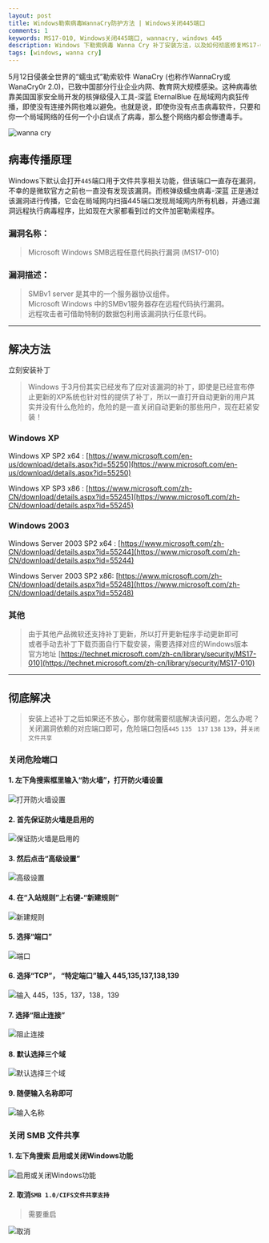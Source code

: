```yaml
---
layout: post
title: Windows勒索病毒WannaCry防护方法 | Windows关闭445端口
comments: 1
keywords: MS17-010, Windows关闭445端口, wannacry, windows 445
description: Windows 下勒索病毒 Wanna Cry 补丁安装方法，以及如何彻底修复MS17-010漏洞，并关闭危险445端口
tags: [windows, wanna cry]
---
```


5月12日侵袭全世界的“蠕虫式”勒索软件 WanaCry (也称作WannaCry或WanaCry0r 2.0)，已致中国部分行业企业内网、教育网大规模感染。这种病毒依靠美国国家安全局开发的核弹级侵入工具-深蓝  EternalBlue 在局域网内疯狂传播，即使没有连接外网也难以避免。也就是说，即使你没有点击病毒软件，只要和你一个局域网络的任何一个小白误点了病毒，那么整个网络内都会惨遭毒手。


![wanna cry](https://cdn.jsdelivr.net/gh/qishibo/img/1630656220327-5d11c0bbeb0b1.jpg)
<!-- ![haha](https://cdn.jsdelivr.net/gh/qishibo/img/1630656222450-5d11c0bc77c70.jpg){:style="width:40%"} -->

## 病毒传播原理

Windows下默认会打开`445`端口用于文件共享相关功能，但该端口一直存在漏洞，不幸的是微软官方之前也一直没有发现该漏洞。而核弹级蠕虫病毒-深蓝 正是通过该漏洞进行传播，它会在局域网内扫描445端口发现局域网内所有机器，并通过漏洞远程执行病毒程序，比如现在大家都看到过的文件加密勒索程序。

### 漏洞名称：

> Microsoft Windows SMB远程任意代码执行漏洞 (MS17-010)

### 漏洞描述：

> SMBv1 server 是其中的一个服务器协议组件。
<br>Microsoft Windows 中的SMBv1服务器存在远程代码执行漏洞。
<br>远程攻击者可借助特制的数据包利用该漏洞执行任意代码。
<!-- <br>以下版本受到影响：Microsoft Windows Vista SP2，Windows Server 2008 SP2和R2 SP1，Windows 7 SP1，Windows 8.1，Windows Server 2012 Gold和R2，Windows RT 8.1，Windows 10 Gold，1511和1607，Windows Server 2016。 -->

----

## 解决方法

立刻安装补丁

> Windows 于3月份其实已经发布了应对该漏洞的补丁，即使是已经宣布停止更新的XP系统也针对性的提供了补丁，所以一直打开自动更新的用户其实并没有什么危险的，危险的是一直关闭自动更新的那些用户，现在赶紧安装！

### Windows XP

Windows XP SP2 x64 :  [https://www.microsoft.com/en-us/download/details.aspx?id=55250](https://www.microsoft.com/en-us/download/details.aspx?id=55250)

Windows XP SP3 x86 : [https://www.microsoft.com/zh-CN/download/details.aspx?id=55245](https://www.microsoft.com/zh-CN/download/details.aspx?id=55245)

### Windows 2003

Windows Server 2003 SP2 x64 : [https://www.microsoft.com/zh-CN/download/details.aspx?id=55244](https://www.microsoft.com/zh-CN/download/details.aspx?id=55244)

Windows Server 2003 SP2 x86: [https://www.microsoft.com/zh-CN/download/details.aspx?id=55248](https://www.microsoft.com/zh-CN/download/details.aspx?id=55248)

### 其他

> 由于其他产品微软还支持补丁更新，所以打开更新程序手动更新即可
<br>或者手动去补丁下载页面自行下载安装，需要选择对应的Windows版本
<br>官方地址 [https://technet.microsoft.com/zh-cn/library/security/MS17-010](https://technet.microsoft.com/zh-cn/library/security/MS17-010)

------

## 彻底解决

> 安装上述补丁之后如果还不放心，那你就需要彻底解决该问题，怎么办呢？关闭漏洞依赖的对应端口即可，危险端口包括`445` `135 ` `137` `138` `139`，并`关闭文件共享`

### 关闭危险端口

#### 1. 左下角搜索框里输入“防火墙”，打开防火墙设置
![打开防火墙设置](https://cdn.jsdelivr.net/gh/qishibo/img/1630656224374-5d11c0bd1a420.jpg)

#### 2. 首先保证防火墙是启用的
![保证防火墙是启用的](https://cdn.jsdelivr.net/gh/qishibo/img/1630656226913-5d11c0bd9a1bc.jpg)

#### 3. 然后点击“高级设置”
![高级设置](https://cdn.jsdelivr.net/gh/qishibo/img/1630656228379-5d11c0be253d6.jpg)

#### 4. 在“入站规则”上右键-“新建规则”
![新建规则](https://cdn.jsdelivr.net/gh/qishibo/img/1630656229829-5d11c0be8c71f.jpg)

#### 5. 选择“端口”
![端口](https://cdn.jsdelivr.net/gh/qishibo/img/1630656231264-5d11c0bf2ed79.jpg)

#### 6. 选择“TCP”， “特定端口”输入 445,135,137,138,139
![输入 445，135，137，138，139](https://cdn.jsdelivr.net/gh/qishibo/img/1630656233184-5d11c0bfacfa6.jpg)

#### 7. 选择“阻止连接”
![阻止连接](https://cdn.jsdelivr.net/gh/qishibo/img/1630656235091-5d11c0c01f835.jpg)

#### 8. 默认选择三个域
![默认选择三个域](https://cdn.jsdelivr.net/gh/qishibo/img/1630656236417-5d11c0c085abb.jpg)

#### 9. 随便输入名称即可
![输入名称](https://cdn.jsdelivr.net/gh/qishibo/img/1630656238390-5d11c0c1177f2.jpg)

### 关闭 SMB 文件共享

#### 1. 左下角搜索 启用或关闭Windows功能
![启用或关闭Windows功能](https://cdn.jsdelivr.net/gh/qishibo/img/1630656239718-5d11c0c1968b9.jpg)

#### 2. 取消`SMB 1.0/CIFS文件共享支持`
> 需要重启

![取消](https://cdn.jsdelivr.net/gh/qishibo/img/1630656241755-5d11c0c2210b7.jpg)
